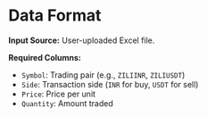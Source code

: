 # Data Format

**Input Source:** User-uploaded Excel file.

**Required Columns:**

- `Symbol`: Trading pair (e.g., `ZILIINR`, `ZILIUSDT`)
- `Side`: Transaction side (`INR` for buy, `USDT` for sell)
- `Price`: Price per unit
- `Quantity`: Amount traded 